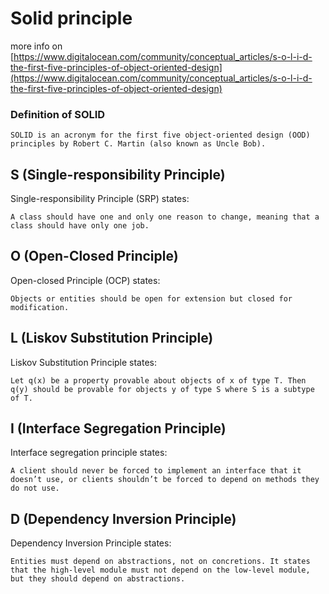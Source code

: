 # Solid principle

more info on [https://www.digitalocean.com/community/conceptual_articles/s-o-l-i-d-the-first-five-principles-of-object-oriented-design](https://www.digitalocean.com/community/conceptual_articles/s-o-l-i-d-the-first-five-principles-of-object-oriented-design)

### Definition of SOLID

```
SOLID is an acronym for the first five object-oriented design (OOD) principles by Robert C. Martin (also known as Uncle Bob).
```

## S (Single-responsibility Principle)

Single-responsibility Principle (SRP) states:

```
A class should have one and only one reason to change, meaning that a class should have only one job.
```

## O (Open-Closed Principle)

Open-closed Principle (OCP) states:

```
Objects or entities should be open for extension but closed for modification.
```

## L (Liskov Substitution Principle)

Liskov Substitution Principle states:

```
Let q(x) be a property provable about objects of x of type T. Then q(y) should be provable for objects y of type S where S is a subtype of T.
```

## I (Interface Segregation Principle)

Interface segregation principle states:

```
A client should never be forced to implement an interface that it doesn’t use, or clients shouldn’t be forced to depend on methods they do not use.
```

## D (Dependency Inversion Principle)

Dependency Inversion Principle states:

```
Entities must depend on abstractions, not on concretions. It states that the high-level module must not depend on the low-level module, but they should depend on abstractions.
```
